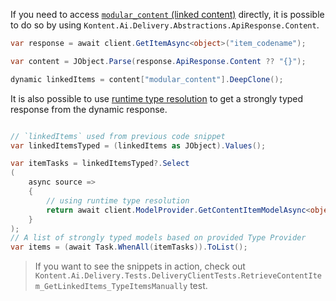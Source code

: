 If you need to access [`modular_content` (linked content)](https://docs.kontent.ai/reference/delivery-api#tag/Linked-content-and-components/retrieve-linked-content) directly, it is possible to do so by using `Kontent.Ai.Delivery.Abstractions.ApiResponse.Content`.

```csharp
var response = await client.GetItemAsync<object>("item_codename");

var content = JObject.Parse(response.ApiResponse.Content ?? "{}");

dynamic linkedItems = content["modular_content"].DeepClone();
```

It is also possible to use [runtime type resolution](https://github.com/kontent-ai/delivery-sdk-net/docs/Working-with-strongly-typed-models.md#adding-support-for-runtime-type-resolution) to get a strongly typed response from the dynamic response.

```csharp

// `linkedItems` used from previous code snippet
var linkedItemsTyped = (linkedItems as JObject).Values();

var itemTasks = linkedItemsTyped?.Select
(
    async source =>
    {
        // using runtime type resolution
        return await client.ModelProvider.GetContentItemModelAsync<object>(source, linkedItems);
    }
);
// A list of strongly typed models based on provided Type Provider
var items = (await Task.WhenAll(itemTasks)).ToList();
```

> If you want to see the snippets in action, check out `Kontent.Ai.Delivery.Tests.DeliveryClientTests.RetrieveContentItem_GetLinkedItems_TypeItemsManually` test.